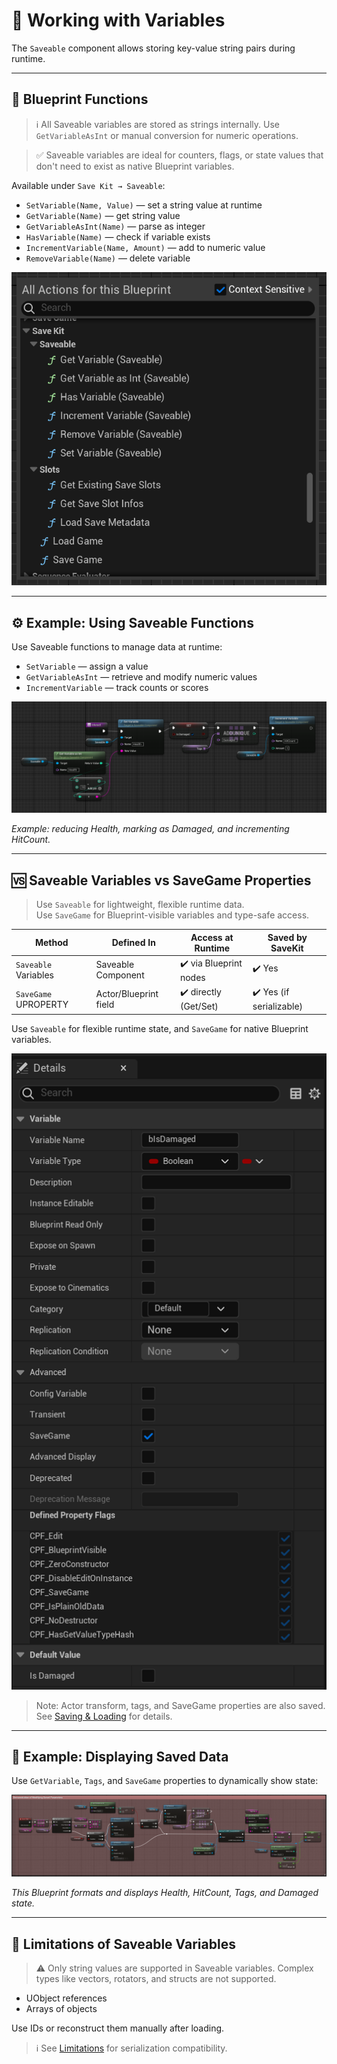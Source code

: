 # 🧠 Working with Variables

The `Saveable` component allows storing key-value string pairs during runtime.

---

## 🔁 Blueprint Functions

> ℹ️ All Saveable variables are stored as strings internally.
Use `GetVariableAsInt` or manual conversion for numeric operations.

> ✅ Saveable variables are ideal for counters, flags, or state values that don't need to exist as native Blueprint variables.

Available under `Save Kit → Saveable`:

- `SetVariable(Name, Value)` — set a string value at runtime
- `GetVariable(Name)` — get string value
- `GetVariableAsInt(Name)` — parse as integer
- `HasVariable(Name)` — check if variable exists
- `IncrementVariable(Name, Amount)` — add to numeric value
- `RemoveVariable(Name)` — delete variable


![Saveable Blueprint functions](images/Saveable_Functions_List.png)


---

## ⚙️ Example: Using Saveable Functions

Use Saveable functions to manage data at runtime:

- `SetVariable` — assign a value
- `GetVariableAsInt` — retrieve and modify numeric values
- `IncrementVariable` — track counts or scores


![Using Saveable: Set, Increment, SaveGame](images/Saveable_Set_Damaged_Health_HitCount.png)

*Example: reducing Health, marking as Damaged, and incrementing HitCount.*

---

## 🆚 Saveable Variables vs SaveGame Properties

> Use `Saveable` for lightweight, flexible runtime data.  
> Use `SaveGame` for Blueprint-visible variables and type-safe access.

| Method                | Defined In             | Access at Runtime      | Saved by SaveKit |
|-----------------------|------------------------|-------------------------|------------------|
| `Saveable` Variables  | Saveable Component     | ✔️ via Blueprint nodes   | ✔️ Yes           |
| `SaveGame` UPROPERTY  | Actor/Blueprint field  | ✔️ directly (Get/Set)    | ✔️ Yes (if serializable) |

Use `Saveable` for flexible runtime state, and `SaveGame` for native Blueprint variables.


![SaveGame property example](images/SaveGame_Property_bIsDamaged.png)


> Note: Actor transform, tags, and SaveGame properties are also saved.  
> See [Saving & Loading](save-load.md) for details.

---

## 🧪 Example: Displaying Saved Data

Use `GetVariable`, `Tags`, and `SaveGame` properties to dynamically show state:


![Displaying Saveable + SaveGame](images/Saveable_Display_Health_HitCount_Tags_Damaged.png)

*This Blueprint formats and displays Health, HitCount, Tags, and Damaged state.*

---

## 🚫 Limitations of Saveable Variables

> ⚠️ Only string values are supported in Saveable variables. Complex types like vectors, rotators, and structs are not supported.


- UObject references
- Arrays of objects

Use IDs or reconstruct them manually after loading.


> ℹ️ See [Limitations](limitations.md) for serialization compatibility.